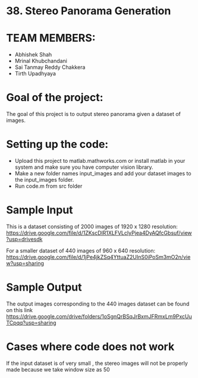 # 38.  Stereo Panorama Generation

# TEAM MEMBERS:
- Abhishek Shah
- Mrinal Khubchandani
- Sai Tanmay Reddy Chakkera
- Tirth Upadhyaya

# Goal of the project:
The goal of this project is to output stereo panorama given a dataset of images.

# Setting up the code:
 - Upload this project to matlab.mathworks.com or install matlab in your system and make sure you have computer vision library.
 - Make a new folder names input_images and add your dataset images to the input_images folder.
 - Run code.m from src folder

# Sample Input
This is a dataset consisting of 2000 images of 1920 x 1280 resolution:
https://drive.google.com/file/d/1ZKscDlR1XLFVLclyPjea4DyAQfcGbsuf/view?usp=drivesdk

For a smaller dataset of 440 images of 960 x 640 resolution:
https://drive.google.com/file/d/1jPe4jkZSq4YttuaZ2UInS0iPoSm3mO2n/view?usp=sharing

# Sample Output
The output images corresponding to the 440 images dataset can be found on this link https://drive.google.com/drive/folders/1oSgnQrBSqJrBxmJFRmxLm9PxcUuTCpqq?usp=sharing

# Cases where code does not work
If the input dataset is of very small , the stereo images will not be properly made because we take window size as 50
